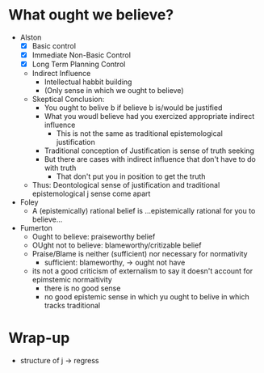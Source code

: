 What ought we believe?
======================
- Alston
    * [X] Basic control
    * [X] Immediate Non-Basic Control
    * [X] Long Term Planning Control
    * Indirect Influence 
        - Intellectual habbit building
        - (Only sense in which we ought to believe)
    * Skeptical Conclusion:
        - You ought to belive b if believe b is/would be justified
        - What you woudl believe had you exercized appropriate indirect influence
            * This is not the same as traditional epistemological justification
        - Traditional conception of Justification is sense of truth seeking
        - But there are cases with indirect influence that don't have to do with truth
            * That don't put you in position to get the truth
    * Thus: Deontological sense of justification and traditional epistemological j sense come apart
- Foley
    * A (epistemically) rational belief is ...epistemically rational for you to believe...
- Fumerton
    * Ought to believe: praiseworthy belief
    * OUght not to believe: blameworthy/critizable belief
    * Praise/Blame is neither (sufficient) nor necessary for normativity
        - sufficient: blameworthy, -> ought not have
    * its not a good criticism of externalism to say it doesn't account for epimstemic normaitivity
        - there is no good sense
        - no good epistemic sense in which yu ought to belive in which tracks traditional 

Wrap-up
=======
- structure of j -> regress
